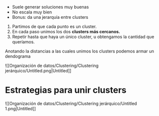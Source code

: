 - Suele generar soluciones muy buenas
- No escala muy bien
- Bonus: da una jerarquía entre clusters

1. Partimos de que cada punto es un cluster.
2. En cada paso unimos los dos **clusters más cercanos.**
3. Repetir hasta que haya un único cluster, u obtengamos la cantidad que queríamos.

Anotando la distancias a las cuales unimos los clusters podemos armar un dendograma

![[Organización de datos/Clustering/Clustering jerárquico/Untitled.png|Untitled]]

# Estrategias para unir clusters

![[Organización de datos/Clustering/Clustering jerárquico/Untitled 1.png|Untitled]]